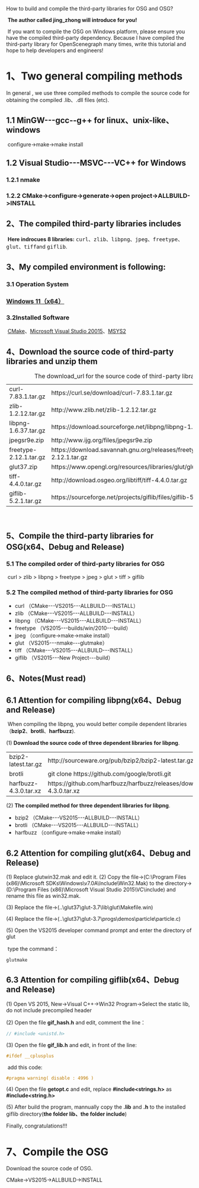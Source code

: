 <p>How to build and compile the third-party libraries for OSG and OSG? </p>

​            **The author called jing_zhong will introduce for you!**

​            If you want to compile the OSG on Windows platform, please ensure you have the compiled third-party dependency. Because I have compiled the third-party library for OpenScenegraph many times, write this tutorial and hope to help developers and engineers!

# 1、Two general compiling methods

In general , we use three compiled methods to compile the source code for obtaining the compiled .lib、.dll  files (etc).

## 1.1  MinGW---gcc--g++ for linux、unix-like、windows

​        configure->make->make install

## 1.2  Visual Studio---MSVC---VC++ for Windows

### 1.2.1 nmake

### 1.2.2 CMake->configure->generate->open project->ALLBUILD->INSTALL



## 2、The compiled third-party libraries includes

​        **Here indrocues 8 libraries:** <kbd>curl</kbd>、<kbd>zlib</kbd>、<kbd>libpng</kbd>、<kbd>jpeg</kbd>、<kbd>freetype</kbd>、<kbd>glut</kbd>、<kbd>tiff</kbd>and <kbd>giflib</kbd>.

## 3、My compiled environment is following:

### 3.1     **Operation System**

###              <u>Windows 11（x64）</u>

### 3.2**Installed Software**

​        <u>CMake</u>、<u>Microsoft Visual Studio 20015</u>、<u>MSYS2</u>

## 4、**Download the source code of third-party libraries and unzip them**

<table>
    <caption>The download_url for the source code of third-party libraries!</caption>
    <tr>
        <td>
            curl-7.83.1.tar.gz
        </td>
        <td>
            https://curl.se/download/curl-7.83.1.tar.gz
        </td>
    </tr>
    <tr>
        <td>
            zlib-1.2.12.tar.gz
        </td>
        <td>
            http://www.zlib.net/zlib-1.2.12.tar.gz
        </td>
    </tr>
    <tr>
        <td>
            libpng-1.6.37.tar.gz
        </td>
        <td>
            https://download.sourceforge.net/libpng/libpng-1.6.37.tar.gz
        </td>
    </tr>
    <tr>
        <td>
            jpegsr9e.zip
        </td>
        <td>
            http://www.ijg.org/files/jpegsr9e.zip
        </td>
    </tr>
    <tr>
        <td>
            freetype-2.12.1.tar.gz
        </td>
        <td>
            https://download.savannah.gnu.org/releases/freetype/freetype-2.12.1.tar.gz
        </td>
    </tr>
    <tr>
        <td>
            glut37.zip
        </td>
        <td>
            https://www.opengl.org/resources/libraries/glut/glut37.zip
        </td>
    </tr>
    <tr>
        <td>
            tiff-4.4.0.tar.gz
        </td>
        <td>
            http://download.osgeo.org/libtiff/tiff-4.4.0.tar.gz
        </td>
    </tr>
    <tr>
        <td>
            giflib-5.2.1.tar.gz
        </td>
        <td>
            https://sourceforge.net/projects/giflib/files/giflib-5.2.1.tar.gz
        </td>
    </tr>
 </table>


​    

## 5、Compile the third-party libraries for OSG(x64、Debug and Release)

### 5.1   **The compiled order of third-party libraries for OSG** 

​        curl  >  zlib  > libpng > freetype > jpeg > glut > tiff > giflib

### 5.2  **The compiled method of third-party libraries for OSG**

<ul>
    <li>curl   （CMake---VS2015---ALLBUILD---INSTALL）
    </li>
    <li>
        zlib   （CMake---VS2015---ALLBUILD---INSTALL）
    </li>
    <li>libpng   （CMake---VS2015---ALLBUILD---INSTALL）
    </li>
    <li>
        freetype   （VS2015---builds/win/2010---build）
    </li>
    <li>jpeg   （configure->make->make install）
    </li>
    <li>
        glut   （VS2015---nmake---glutmake）
    </li>
    <li>tiff   （CMake---VS2015---ALLBUILD---INSTALL）
    </li>
    <li>
        giflib   （VS2015---New Project---build）
    </li>
</ul>


## 6、Notes(Must read)

## 6.1 Attention for compiling libpng(x64、Debug and Release)

​      When compiling the libpng, you would better compile dependent libraries（**bzip2**、**brotli**、**harfbuzz**).

(1) **Download the source code of three dependent libraries** **for libpng**.

<table>
    <tr>
        <td>
            bzip2-latest.tar.gz 
        </td>
        <td>
        	http://sourceware.org/pub/bzip2/bzip2-latest.tar.gz 
        </td>
    </tr>
    <tr>
        <td>
            brotli
        </td>
        <td>
            git clone https://github.com/google/brotli.git
        </td>
    </tr>
    <tr>
        <td>
            harfbuzz-4.3.0.tar.xz
        </td>
        <td>
            https://github.com/harfbuzz/harfbuzz/releases/download/4.3.0/harfbuzz-4.3.0.tar.xz
        </td>
    </tr>
</table>


(2) **The compiled method for three dependent libraries for libpng**.

<ul>
    <li>
        bzip2   （CMake---VS2015---ALLBUILD---INSTALL）
    </li>
    <li>
        brotli   （CMake---VS2015---ALLBUILD---INSTALL）
    </li>
    <li>
        harfbuzz   （configure->make->make install）
    </li>
</ul>


## 6.2 Attention for compiling glut(x64、Debug and Release)

(1)  Replace glutwin32.mak and edit it.
(2)  Copy the file->(C:\Program Files (x86)\Microsoft SDKs\Windows\v7.0A\Include\Win32.Mak) to the directory->(D:\Program Files (x86)\Microsoft Visual Studio 2015\VC\include) and rename this file as win32.mak.

(3)  Replace the file->(..\glut37\glut-3.7\lib\glut\Makefile.win)

(4)  Replace the file->(..\glut37\glut-3.7\progs\demos\particle\particle.c\)

(5)  Open the VS2015 developer command prompt and enter the directory of glut

​      type the command：

```bash
glutmake
```

## 6.3 Attention for compiling giflib(x64、Debug and Release)

(1)  Open VS 2015, New->Visual C++->Win32 Program->Select the static lib, do not include precompiled header

(2)  Open the file **gif_hash.h** and edit, comment the line：

```c++
// #include <unistd.h>
```

(3)  Open the file **gif_lib.h** and edit, in front of the line: 

```c++
#ifdef __cplusplus
```

​      add this code:

```c++
#pragma warning( disable : 4996 )
```

(4)  Open the file **getopt.c** and edit, replace **#include<strings.h>** as **#include<string.h>**

(5)  After build the program, mannually copy the **.lib** and **.h** to the installed giflib directory(**the folder lib、the folder include**)



Finally, congratulations!!!

# 7、Compile the OSG

Download the source code of OSG.

CMake->VS2015->ALLBUILD->INSTALL
